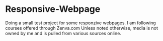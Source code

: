 # Responsive-Webpage
Doing a small test project for some responzive webpages. I am following courses offered through Zenva.com
Unless noted otherwise, media is not owned by me and is pulled from various sources online.
